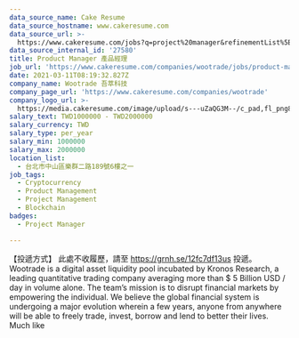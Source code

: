 ```yaml
---
data_source_name: Cake Resume
data_source_hostname: www.cakeresume.com
data_source_url: >-
  https://www.cakeresume.com/jobs?q=project%20manager&refinementList%5Blang_name%5D%5B0%5D=English&refinementList%5Bsalary_type%5D=per_year&range%5Bsalary_range%5D%5Bmin%5D=1000000&page=2
data_source_internal_id: '27580'
title: Product Manager 產品經理
job_url: 'https://www.cakeresume.com/companies/wootrade/jobs/product-manager-6adf92'
date: 2021-03-11T08:19:32.827Z
company_name: Wootrade 吾萃科技
company_page_url: 'https://www.cakeresume.com/companies/wootrade'
company_logo_url: >-
  https://media.cakeresume.com/image/upload/s---uZaQG3M--/c_pad,fl_png8,h_200,w_200/v1615432018/ftsch3zk4opn114tprsd.png
salary_text: TWD1000000 - TWD2000000
salary_currency: TWD
salary_type: per_year
salary_min: 1000000
salary_max: 2000000
location_list:
  - 台北市中山區樂群二路189號6樓之一
job_tags:
  - Cryptocurrency
  - Product Management
  - Project Management
  - Blockchain
badges:
  - Project Manager

---
```


【投遞方式】 此處不收履歷，請至 https://grnh.se/12fc7df13us 投遞。 Wootrade is a digital asset liquidity pool incubated by Kronos Research, a leading quantitative trading company averaging more than $ 5 Billion USD / day in volume alone. The team’s mission is to disrupt financial markets by empowering the individual. We believe the global financial system is undergoing a major evolution wherein a few years, anyone from anywhere will be able to freely trade, invest, borrow and lend to better their lives. Much like